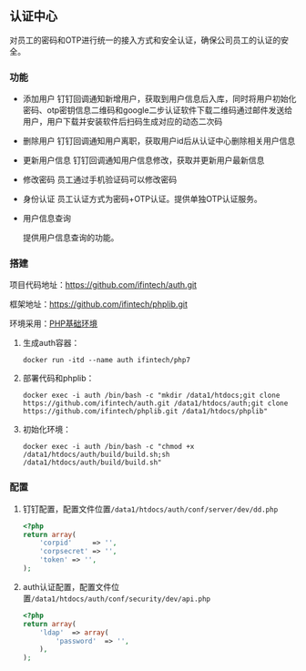 ## 认证中心

对员工的密码和OTP进行统一的接入方式和安全认证，确保公司员工的认证的安全。

### 功能

- 添加用户
  钉钉回调通知新增用户，获取到用户信息后入库，同时将用户初始化密码、otp密钥信息二维码和google二步认证软件下载二维码通过邮件发送给用户，用户下载并安装软件后扫码生成对应的动态二次码

- 删除用户
  钉钉回调通知用户离职，获取用户id后从认证中心删除相关用户信息

- 更新用户信息
  钉钉回调通知用户信息修改，获取并更新用户最新信息

- 修改密码
  员工通过手机验证码可以修改密码

- 身份认证
  员工认证方式为密码+OTP认证。提供单独OTP认证服务。

- 用户信息查询

  提供用户信息查询的功能。

### 搭建

项目代码地址：https://github.com/ifintech/auth.git

框架地址：https://github.com/ifintech/phplib.git

环境采用：[PHP基础环境](https://hub.docker.com/r/ifintech/php7/)

1. 生成auth容器：

   ````shell
   docker run -itd --name auth ifintech/php7
   ````

2. 部署代码和phplib：

   ```shell
   docker exec -i auth /bin/bash -c "mkdir /data1/htdocs;git clone https://github.com/ifintech/auth.git /data1/htdocs/auth;git clone https://github.com/ifintech/phplib.git /data1/htdocs/phplib"
   ```

3. 初始化环境：

   ```shell
   docker exec -i auth /bin/bash -c "chmod +x /data1/htdocs/auth/build/build.sh;sh /data1/htdocs/auth/build/build.sh"
   ```

### 配置

1. 钉钉配置，配置文件位置`/data1/htdocs/auth/conf/server/dev/dd.php`

   ```php
   <?php
   return array(
       'corpid'     => '',
       'corpsecret' => '',
       'token' => '',
   );
   ```

2. auth认证配置，配置文件位置`/data1/htdocs/auth/conf/security/dev/api.php`

   ```php
   <?php
   return array(
       'ldap'  => array(
           'password'  => '',
       ),
   );
   ```
